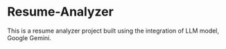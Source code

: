# Resume-Analyzer
This is a resume analyzer project built using the integration of LLM model, Google Gemini.
